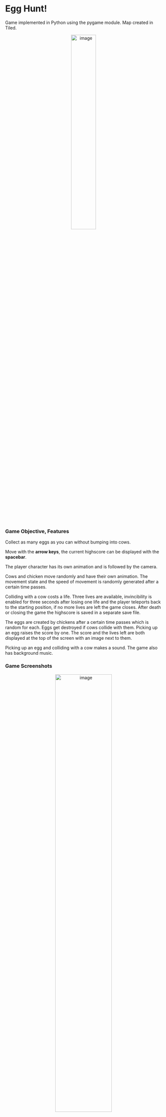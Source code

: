 # Egg Hunt! 

Game implemented in Python using the pygame module. Map created in Tiled. 

<p align="center" width="100%">
<img width="40%" alt="image" src="https://github.com/user-attachments/assets/a1881eaf-6568-47f6-9d3d-89300437aad3">

### Game Objective, Features
Collect as many eggs as you can without bumping into cows. 

Move with the **arrow keys**, the current highscore can be displayed with the **spacebar**. 

The player character has its own animation and is followed by the camera. 

Cows and chicken move randomly and have their own animation. The movement state and the speed of movement is randomly generated after a certain time passes. 

Colliding with a cow costs a life. Three lives are available, invincibility is enabled for three seconds after losing one life and the player teleports back to the starting position, if no more lives are left the game closes. After death or closing the game the highscore is saved in a separate save file. 

The eggs are created by chickens after a certain time passes which is random for each. Eggs get destroyed if cows collide with them. Picking up an egg raises the score by one. The score and the lives left are both displayed at the top of the screen with an image next to them. 

Picking up an egg and colliding with a cow makes a sound. The game also has background music. 

### Game Screenshots

<p align="center" width="100%">
<img width="60%" alt="image" src="https://github.com/user-attachments/assets/c5e9c916-bb90-42d1-984e-60353ca66053">
</p>

<p align="center" width="100%">
<img width="60%" alt="image" src="https://github.com/user-attachments/assets/266655b2-acdd-4e12-b73e-40ee569573e2">
</p>

<p align="center" width="100%">
<img width="60%" alt="image" src="https://github.com/user-attachments/assets/d88689c9-1365-49f3-8f0c-d7b6503a2b55">

<p align="center" width="100%">
<img width="60%" alt="image" src="https://github.com/user-attachments/assets/5b41f3b9-dd9b-4b59-b5cc-5d20c68c8a3c">
